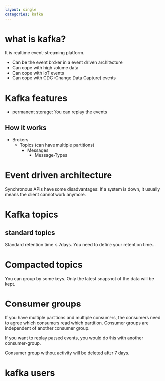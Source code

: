 ```yaml
---
layout: single
categories: kafka
---
```


# what is kafka?
It is realtime event-streaming platform.

* Can be the event broker in a event driven architecture
* Can cope with high volume data
* Can cope with IoT events
* Can cope with CDC (Change Data Capture) events

# Kafka features
* permanent storage: You can replay the events

## How it works

* Brokers
    * Topics (can have multiple partitions)
        * Messages
            * Message-Types

# Event driven architecture
Synchronous APIs have some disadvantages: If a system is down, it usually means the client cannot work anymore.

# Kafka topics
## standard topics
Standard retention time is 7days. You need to define your retention time...

# Compacted topics
You can group by some keys. Only the latest snapshot of the data will be kept.

# Consumer groups
If you have multiple partitions and multiple consumers, the consumers need to agree which consumers read which partition.
Consumer groups are independent of another consumer group.

If you want to replay passed events, you would do this with another consumer-group.


Consumer group without activity will be deleted after 7 days.

# kafka users
